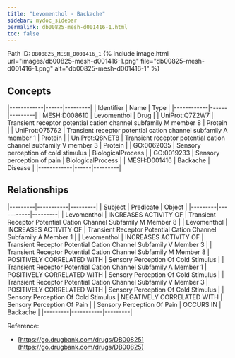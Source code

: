 ```yaml
---
title: "Levomenthol - Backache"
sidebar: mydoc_sidebar
permalink: db00825-mesh-d001416-1.html
toc: false 
---
```



Path ID: `DB00825_MESH_D001416_1`
{% include image.html url="images/db00825-mesh-d001416-1.png" file="db00825-mesh-d001416-1.png" alt="db00825-mesh-d001416-1" %}

## Concepts

|------------|------|---------|
| Identifier | Name | Type    |
|------------|------|---------|
| MESH:D008610 | Levomenthol | Drug |
| UniProt:Q7Z2W7 | Transient receptor potential cation channel subfamily M member 8 | Protein |
| UniProt:O75762 | Transient receptor potential cation channel subfamily A member 1 | Protein |
| UniProt:Q8NET8 | Transient receptor potential cation channel subfamily V member 3 | Protein |
| GO:0062035 | Sensory perception of cold stimulus | BiologicalProcess |
| GO:0019233 | Sensory perception of pain | BiologicalProcess |
| MESH:D001416 | Backache | Disease |
|------------|------|---------|

## Relationships

|---------|-----------|---------|
| Subject | Predicate | Object  |
|---------|-----------|---------|
| Levomenthol | INCREASES ACTIVITY OF | Transient Receptor Potential Cation Channel Subfamily M Member 8 |
| Levomenthol | INCREASES ACTIVITY OF | Transient Receptor Potential Cation Channel Subfamily A Member 1 |
| Levomenthol | INCREASES ACTIVITY OF | Transient Receptor Potential Cation Channel Subfamily V Member 3 |
| Transient Receptor Potential Cation Channel Subfamily M Member 8 | POSITIVELY CORRELATED WITH | Sensory Perception Of Cold Stimulus |
| Transient Receptor Potential Cation Channel Subfamily A Member 1 | POSITIVELY CORRELATED WITH | Sensory Perception Of Cold Stimulus |
| Transient Receptor Potential Cation Channel Subfamily V Member 3 | POSITIVELY CORRELATED WITH | Sensory Perception Of Cold Stimulus |
| Sensory Perception Of Cold Stimulus | NEGATIVELY CORRELATED WITH | Sensory Perception Of Pain |
| Sensory Perception Of Pain | OCCURS IN | Backache |
|---------|-----------|---------|

Reference: 
  - [https://go.drugbank.com/drugs/DB00825](https://go.drugbank.com/drugs/DB00825)
